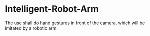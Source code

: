 # Intelligent-Robot-Arm
The use shall do hand gestures in front of the camera, which will be imitated by a robotic arm.
